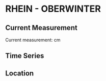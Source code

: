 # RHEIN - OBERWINTER

## Current Measurement

Current measurement: <Value topic="rivers/pegel-online/RHEIN/OBERWINTER/measurementValue"/> cm

## Time Series

<TimeSeries topic="rivers/pegel-online/RHEIN/OBERWINTER/measurementValue" period="week" />

## Location

<WorldMap>
  <Marker lat="50.613690449289486" lon="7.210222050979757" labelTopic="rivers/pegel-online/RHEIN/OBERWINTER" />
</WorldMap>
